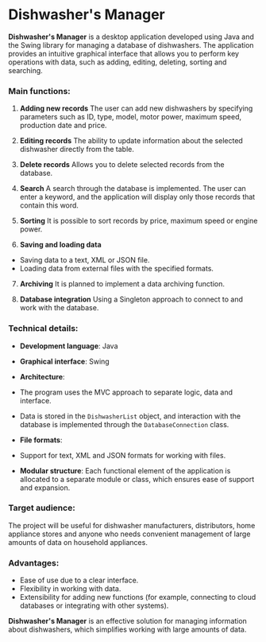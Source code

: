 # Dishwasher's Manager 
**Dishwasher's Manager** is a desktop application developed using Java and the Swing library for managing a database of dishwashers. The application provides an intuitive graphical interface that allows you to perform key operations with data, such as adding, editing, deleting, sorting and searching.

### Main functions:
1. **Adding new records**
The user can add new dishwashers by specifying parameters such as ID, type, model, motor power, maximum speed, production date and price.

2. **Editing records**
The ability to update information about the selected dishwasher directly from the table.

3. **Delete records**
Allows you to delete selected records from the database.

4. **Search**
A search through the database is implemented. The user can enter a keyword, and the application will display only those records that contain this word.

5. **Sorting**
It is possible to sort records by price, maximum speed or engine power.

6. **Saving and loading data**
- Saving data to a text, XML or JSON file.
- Loading data from external files with the specified formats.

7. **Archiving**
It is planned to implement a data archiving function.

8. **Database integration**
Using a Singleton approach to connect to and work with the database.

### Technical details:
- **Development language**: Java
- **Graphical interface**: Swing
- **Architecture**:
- The program uses the MVC approach to separate logic, data and interface.
- Data is stored in the `DishwasherList` object, and interaction with the database is implemented through the `DatabaseConnection` class.

- **File formats**:
- Support for text, XML and JSON formats for working with files.

- **Modular structure**:
Each functional element of the application is allocated to a separate module or class, which ensures ease of support and expansion.

### Target audience:
The project will be useful for dishwasher manufacturers, distributors, home appliance stores and anyone who needs convenient management of large amounts of data on household appliances.

### Advantages:
- Ease of use due to a clear interface.
- Flexibility in working with data.
- Extensibility for adding new functions (for example, connecting to cloud databases or integrating with other systems).

**Dishwasher's Manager** is an effective solution for managing information about dishwashers, which simplifies working with large amounts of data.
